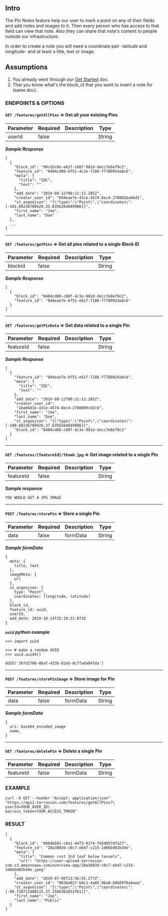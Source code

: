 ## Intro

The Pin Notes feature help our user to mark a point on any of their fields and add notes and images to it. Then every person who has access to that field can view that note. Also they can share that note's content to people outside our infrastructure.

In order to create a note you will need a coordinate pair -latitude and longitude- and at least a title, text or image.

## Assumptions

1. You already went through our [Get Started](GET_STARTED.md) doc.
2. That you know what's the block_id that you want to insert a note for (same doc).

### ENDPOINTS & OPTIONS

#### `GET /features/getAllPins` => Get all your existing Pins

| Parameter| Required | Description | Type |
| - | - | - | - |
| userId | false | | String |

***Sample Response***
```
[
  {
    "block_id": "99cd2c6e-e61f-c88f-981d-decc7e8e79c2",
    "feature_id": "0404cd00-bf51-4c3e-7186-f7780924a8cb",
    "meta": {
      "title": "IDC",
      "text": ""
    },
    "add_date": "2019-09-12T00:21:13.285Z",
    "creator_user_id": "0d4eae7e-43ce-4574-8ec4-270881bab6d1",
    "st_asgeojson": "{\"type\":\"Point\",\"coordinates\":[-101.60236709429,35.6356264849986]}",
    "first_name": "Joe",
    "last_name": "Doe"
  },
  ...
]
```
---

#### `GET /features/getPins` => Get all pins related to a single Block ID

| Parameter| Required | Description | Type |
| - | - | - | - |
| blockId | false |  | String |

***Sample Response***
```
[
  {
    "block_id": "0404cd00-c88f-4c3e-981d-decc7e8e79c2",
    "feature_id": "0d4eae7e-bf51-e61f-7186-f7780924a8cb"
  }
]
```

---

#### `GET /features/getPinData` => Get data related to a single Pin

| Parameter| Required | Description | Type |
| - | - | - | - |
| featureId | false | | String |

***Sample Response***
```
[
  {
    "feature_id": "0d4eae7e-bf51-e61f-7186-f7780924a8cb",
    "meta": {
      "title": "IDC",
      "text": ""
    },
    "add_date": "2019-09-12T00:21:13.285Z",
    "creator_user_id":
     "1bab6d1e-43ce-4574-8ec4-2708899cd2c6",
    "first_name": "Joe",
    "last_name": "Doe",
    "st_asgeojson": "{\"type\":\"Point\",\"coordinates\":[-100.60236709429,37.6356264849986]}",
    "block_id": "0404cd00-c88f-4c3e-981d-decc7e8e79c2"
  }
]
```
---

#### `GET /features/{featureId}/thumb.jpg` => Get image related to a single Pin

| Parameter| Required | Description | Type |
| - | - | - | - |
| featureId | false |  | String |

***Sample response***
```
YOU WOULD GET A JPG IMAGE
```

---
#### `POST /features/storePin` => Store a single Pin

| Parameter| Required | Description | Type |
| - | - | - | - |
| data | false | formData | String |

***Sample formData***
```
{
  meta: {
    title, text
  },
  imageMeta: {
    url
  },
  st_asgeojson: {
    type: "Point",
    coordinates: [longitude, latitude]
  },
  block_id,
  feature_id: uuid,
  userId,
  add_date: 2018-10-14T15:19:31.073Z
}
```
***`uuid` python example***

```
>>> import uuid

>>> # make a random UUID
>>> uuid.uuid4()

UUID('16fd2706-8baf-433b-82eb-8c7fada847da')
```

---

#### `POST /features/storePinImage` => Store image for Pin

| Parameter| Required | Description | Type |
| - | - | - | - |
| data | false | formData | String |

***Sample formData***
```
{
  uri: base64_encoded_image
  name,
}
```

---

#### `GET /features/deletePin` => Delete a single Pin

| Parameter| Required | Description | Type |
| - | - | - | - |
| featureId | false | formData | String |

### EXAMPLE

```
curl -X GET --header "Accept: application/json" "https://api2.terravion.com/features/getAllPins?\
userId=YOUR_USER_ID\
&access_token=YOUR_ACCESS_TOKEN"
```

### RESULT

```
[
  {
    "block_id": "6884bb81-c9a1-4473-9174-fb5d057dfa27",
    "feature_id": "28a3083d-c0c7-ebd7-c215-1d6bbd02b34e",
    "meta": {
      "title": "Common rust 3rd leaf below tassels",
      "url": "https://user-upload-terravion-com.s3.amazonaws.com/overview-app/28a3083d-c0c7-ebd7-c215-1d6bbd02b34e.jpeg"
    },
    "add_date": "2019-07-06T23:56:55.277Z",
    "creator_user_id": "003be027-bdc1-4a05-96a8-b8b8976abaea",
    "st_asgeojson": "{\"type\":\"Point\",\"coordinates\":[-99.710712488215,37.2586363652761]}",
    "first_name": "Joe",
    "last_name": "Public"
  }
]
```